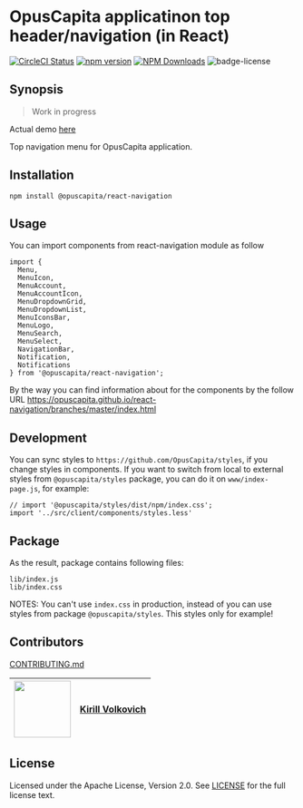 # OpusCapita applicatinon top header/navigation (in React)

[![CircleCI Status](https://circleci.com/gh/OpusCapita/react-navigation/tree/master.svg?style=shield&circle-token=:circle-token)](https://circleci.com/gh/OpusCapita/react-navigation)
[![npm version](https://img.shields.io/npm/v/@opuscapita/react-navigation.svg)](https://npmjs.org/package/@opuscapita/react-navigation)
[![NPM Downloads](https://img.shields.io/npm/dm/@opuscapita/react-navigation.svg)](https://npmjs.org/package/@opuscapita/react-navigation)
![badge-license](https://img.shields.io/github/license/OpusCapita/react-navigation.svg)

## Synopsis

> Work in progress

Actual demo [here](https://opuscapita.github.io/react-navigation/branches/master/index.html?currentComponentName=Menu&maxContainerWidth=100%25)

Top navigation menu for OpusCapita application.


## Installation

`npm install @opuscapita/react-navigation`

## Usage

You can import components from react-navigation module as follow

```
import {
  Menu,
  MenuIcon,
  MenuAccount,
  MenuAccountIcon,
  MenuDropdownGrid,
  MenuDropdownList,
  MenuIconsBar,
  MenuLogo,
  MenuSearch,
  MenuSelect,
  NavigationBar,
  Notification,
  Notifications
} from '@opuscapita/react-navigation';
```

By the way you can find information about for the components by the follow URL https://opuscapita.github.io/react-navigation/branches/master/index.html

## Development

You can sync styles to `https://github.com/OpusCapita/styles`, if you change styles in components.
If you want to switch from local to external styles from `@opuscapita/styles` package, you can do it on `www/index-page.js`, for example:

```
// import '@opuscapita/styles/dist/npm/index.css';
import '../src/client/components/styles.less'
```

## Package

As the result, package contains following files:

```
lib/index.js
lib/index.css
```

NOTES: You can't use `index.css` in production, instead of you can use styles from package `@opuscapita/styles`. This styles only for example!

## Contributors

[CONTRIBUTING.md](./.github/CONTRIBUTING.md)

| [<img src="https://avatars.githubusercontent.com/u/24652543?v=3" width="100px;"/>](https://github.com/kvolkovich-sc) | [**Kirill Volkovich**](https://github.com/kvolkovich-sc) |
| :---: | :---: |

## License

Licensed under the Apache License, Version 2.0. See [LICENSE](./LICENSE) for the full license text.

